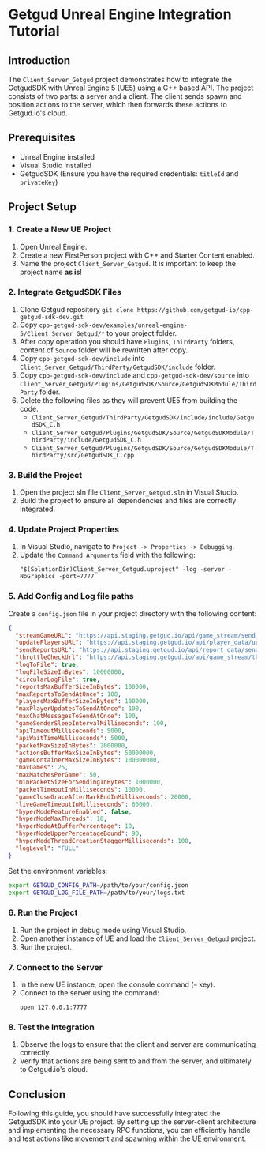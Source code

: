 # Getgud Unreal Engine Integration Tutorial

## Introduction

The `Client_Server_Getgud` project demonstrates how to integrate the GetgudSDK with Unreal Engine 5 (UE5) using a C++ based API. The project consists of two parts: a server and a client. The client sends spawn and position actions to the server, which then forwards these actions to Getgud.io's cloud.

## Prerequisites

- Unreal Engine installed
- Visual Studio installed
- GetgudSDK (Ensure you have the required credentials: `titleId` and `privateKey`)

## Project Setup

### 1. Create a New UE Project

1. Open Unreal Engine.
2. Create a new FirstPerson project with C++ and Starter Content enabled.
3. Name the project `Client_Server_Getgud`. It is important to keep the project name **as is**!

### 2. Integrate GetgudSDK Files

1. Clone Getgud repository `git clone https://github.com/getgud-io/cpp-getgud-sdk-dev.git`
2. Copy `cpp-getgud-sdk-dev/examples/unreal-engine-5/Client_Server_Getgud/*` to your project folder.
3. After copy operation you should have `Plugins`, `ThirdParty` folders, content of `Source` folder will be rewritten after copy.
4. Copy `cpp-getgud-sdk-dev/include` into `Client_Server_Getgud/ThirdParty/GetgudSDK/include` folder.
5. Copy `cpp-getgud-sdk-dev/include` and `cpp-getgud-sdk-dev/source` into `Client_Server_Getgud/Plugins/GetgudSDK/Source/GetgudSDKModule/ThirdParty` folder.
6. Delete the following files as they will prevent UE5 from building the code.
   - `Client_Server_Getgud/ThirdParty/GetgudSDK/include/include/GetgudSDK_C.h`
   - `Client_Server_Getgud/Plugins/GetgudSDK/Source/GetgudSDKModule/ThirdParty/include/GetgudSDK_C.h`
   - `Client_Server_Getgud/Plugins/GetgudSDK/Source/GetgudSDKModule/ThirdParty/src/GetgudSDK_C.cpp`


### 3. Build the Project

1. Open the project sln file `Client_Server_Getgud.sln` in Visual Studio.
2. Build the project to ensure all dependencies and files are correctly integrated.

### 4. Update Project Properties

1. In Visual Studio, navigate to `Project -> Properties -> Debugging`.
2. Update the `Command Arguments` field with the following:
   ```
   "$(SolutionDir)Client_Server_Getgud.uproject" -log -server -NoGraphics -port=7777
   ```

### 5. Add Config and Log file paths

Create a `config.json` file in your project directory with the following content:

```json
{
  "streamGameURL": "https://api.staging.getgud.io/api/game_stream/send_game_packet",
  "updatePlayersURL": "https://api.staging.getgud.io/api/player_data/update_players_via_sdk",
  "sendReportsURL": "https://api.staging.getgud.io/api/report_data/send_reports",
  "throttleCheckUrl": "https://api.staging.getgud.io/api/game_stream/throttle_match_check",
  "logToFile": true,
  "logFileSizeInBytes": 10000000,
  "circularLogFile": true,
  "reportsMaxBufferSizeInBytes": 100000,
  "maxReportsToSendAtOnce": 100,
  "playersMaxBufferSizeInBytes": 100000,
  "maxPlayerUpdatesToSendAtOnce": 100,
  "maxChatMessagesToSendAtOnce": 100,
  "gameSenderSleepIntervalMilliseconds": 100,
  "apiTimeoutMilliseconds": 5000,
  "apiWaitTimeMilliseconds": 5000,
  "packetMaxSizeInBytes": 2000000,
  "actionsBufferMaxSizeInBytes": 50000000,
  "gameContainerMaxSizeInBytes": 100000000,
  "maxGames": 25,
  "maxMatchesPerGame": 50,
  "minPacketSizeForSendingInBytes": 1000000,
  "packetTimeoutInMilliseconds": 10000,
  "gameCloseGraceAfterMarkEndInMilliseconds": 20000,
  "liveGameTimeoutInMilliseconds": 60000,
  "hyperModeFeatureEnabled": false,
  "hyperModeMaxThreads": 10,
  "hyperModeAtBufferPercentage": 10,
  "hyperModeUpperPercentageBound": 90,
  "hyperModeThreadCreationStaggerMilliseconds": 100,
  "logLevel": "FULL"
}
```

Set the environment variables:
```bash
export GETGUD_CONFIG_PATH=/path/to/your/config.json
export GETGUD_LOG_FILE_PATH=/path/to/your/logs.txt
```


### 6. Run the Project

1. Run the project in debug mode using Visual Studio.
2. Open another instance of UE and load the `Client_Server_Getgud` project.
3. Run the project.

### 7. Connect to the Server

1. In the new UE instance, open the console command (`~` key).
2. Connect to the server using the command:
   ```
   open 127.0.0.1:7777
   ```

### 8. Test the Integration

1. Observe the logs to ensure that the client and server are communicating correctly.
2. Verify that actions are being sent to and from the server, and ultimately to Getgud.io's cloud.

## Conclusion

Following this guide, you should have successfully integrated the GetgudSDK into your UE project. By setting up the server-client architecture and implementing the necessary RPC functions, you can efficiently handle and test actions like movement and spawning within the UE environment.
